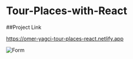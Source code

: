 # Tour-Places-with-React



##Project Link

https://omer-yagci-tour-places-react.netlify.app


![Form](tour-places.gif)
